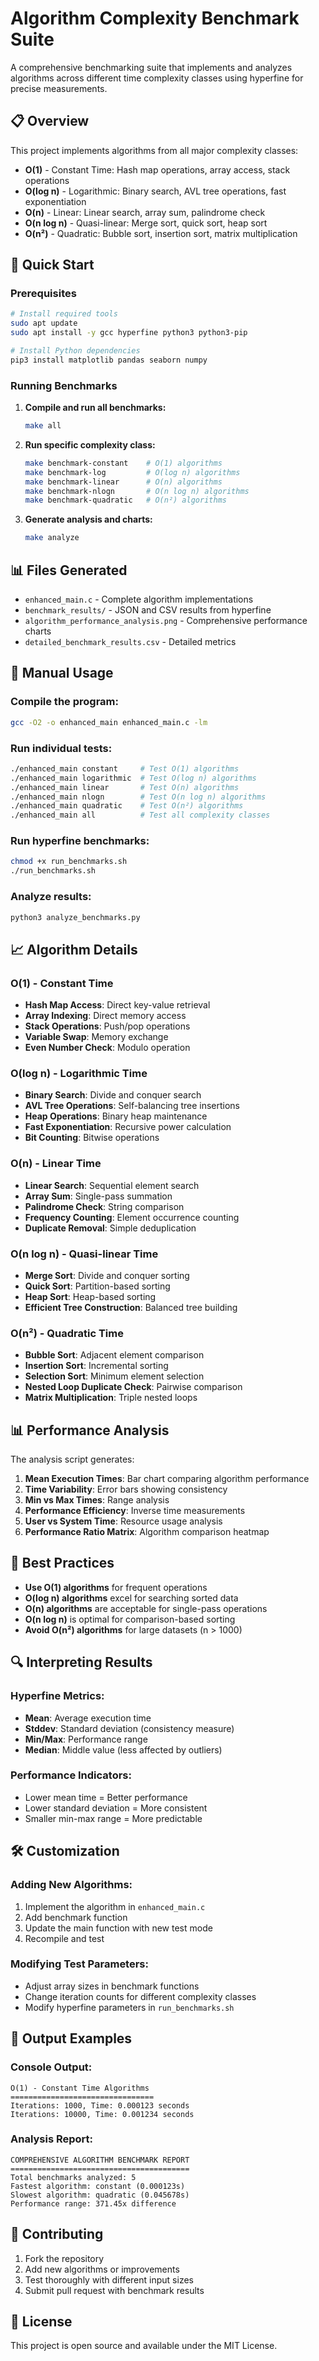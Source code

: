 # Algorithm Complexity Benchmark Suite

A comprehensive benchmarking suite that implements and analyzes algorithms across different time complexity classes using hyperfine for precise measurements.

## 📋 Overview

This project implements algorithms from all major complexity classes:

- **O(1)** - Constant Time: Hash map operations, array access, stack operations
- **O(log n)** - Logarithmic: Binary search, AVL tree operations, fast exponentiation
- **O(n)** - Linear: Linear search, array sum, palindrome check
- **O(n log n)** - Quasi-linear: Merge sort, quick sort, heap sort
- **O(n²)** - Quadratic: Bubble sort, insertion sort, matrix multiplication

## 🚀 Quick Start

### Prerequisites

```bash
# Install required tools
sudo apt update
sudo apt install -y gcc hyperfine python3 python3-pip

# Install Python dependencies
pip3 install matplotlib pandas seaborn numpy
```

### Running Benchmarks

1. **Compile and run all benchmarks:**
   ```bash
   make all
   ```

2. **Run specific complexity class:**
   ```bash
   make benchmark-constant    # O(1) algorithms
   make benchmark-log         # O(log n) algorithms
   make benchmark-linear      # O(n) algorithms
   make benchmark-nlogn       # O(n log n) algorithms
   make benchmark-quadratic   # O(n²) algorithms
   ```

3. **Generate analysis and charts:**
   ```bash
   make analyze
   ```

## 📊 Files Generated

- `enhanced_main.c` - Complete algorithm implementations
- `benchmark_results/` - JSON and CSV results from hyperfine
- `algorithm_performance_analysis.png` - Comprehensive performance charts
- `detailed_benchmark_results.csv` - Detailed metrics

## 🔧 Manual Usage

### Compile the program:
```bash
gcc -O2 -o enhanced_main enhanced_main.c -lm
```

### Run individual tests:
```bash
./enhanced_main constant     # Test O(1) algorithms
./enhanced_main logarithmic  # Test O(log n) algorithms
./enhanced_main linear       # Test O(n) algorithms
./enhanced_main nlogn        # Test O(n log n) algorithms
./enhanced_main quadratic    # Test O(n²) algorithms
./enhanced_main all          # Test all complexity classes
```

### Run hyperfine benchmarks:
```bash
chmod +x run_benchmarks.sh
./run_benchmarks.sh
```

### Analyze results:
```bash
python3 analyze_benchmarks.py
```

## 📈 Algorithm Details

### O(1) - Constant Time
- **Hash Map Access**: Direct key-value retrieval
- **Array Indexing**: Direct memory access
- **Stack Operations**: Push/pop operations
- **Variable Swap**: Memory exchange
- **Even Number Check**: Modulo operation

### O(log n) - Logarithmic Time
- **Binary Search**: Divide and conquer search
- **AVL Tree Operations**: Self-balancing tree insertions
- **Heap Operations**: Binary heap maintenance
- **Fast Exponentiation**: Recursive power calculation
- **Bit Counting**: Bitwise operations

### O(n) - Linear Time
- **Linear Search**: Sequential element search
- **Array Sum**: Single-pass summation
- **Palindrome Check**: String comparison
- **Frequency Counting**: Element occurrence counting
- **Duplicate Removal**: Simple deduplication

### O(n log n) - Quasi-linear Time
- **Merge Sort**: Divide and conquer sorting
- **Quick Sort**: Partition-based sorting
- **Heap Sort**: Heap-based sorting
- **Efficient Tree Construction**: Balanced tree building

### O(n²) - Quadratic Time
- **Bubble Sort**: Adjacent element comparison
- **Insertion Sort**: Incremental sorting
- **Selection Sort**: Minimum element selection
- **Nested Loop Duplicate Check**: Pairwise comparison
- **Matrix Multiplication**: Triple nested loops

## 📊 Performance Analysis

The analysis script generates:

1. **Mean Execution Times**: Bar chart comparing algorithm performance
2. **Time Variability**: Error bars showing consistency
3. **Min vs Max Times**: Range analysis
4. **Performance Efficiency**: Inverse time measurements
5. **User vs System Time**: Resource usage analysis
6. **Performance Ratio Matrix**: Algorithm comparison heatmap

## 🎯 Best Practices

- **Use O(1) algorithms** for frequent operations
- **O(log n) algorithms** excel for searching sorted data
- **O(n) algorithms** are acceptable for single-pass operations
- **O(n log n)** is optimal for comparison-based sorting
- **Avoid O(n²) algorithms** for large datasets (n > 1000)

## 🔍 Interpreting Results

### Hyperfine Metrics:
- **Mean**: Average execution time
- **Stddev**: Standard deviation (consistency measure)
- **Min/Max**: Performance range
- **Median**: Middle value (less affected by outliers)

### Performance Indicators:
- Lower mean time = Better performance
- Lower standard deviation = More consistent
- Smaller min-max range = More predictable

## 🛠️ Customization

### Adding New Algorithms:
1. Implement the algorithm in `enhanced_main.c`
2. Add benchmark function
3. Update the main function with new test mode
4. Recompile and test

### Modifying Test Parameters:
- Adjust array sizes in benchmark functions
- Change iteration counts for different complexity classes
- Modify hyperfine parameters in `run_benchmarks.sh`

## 📝 Output Examples

### Console Output:
```
O(1) - Constant Time Algorithms
================================
Iterations: 1000, Time: 0.000123 seconds
Iterations: 10000, Time: 0.001234 seconds
```

### Analysis Report:
```
COMPREHENSIVE ALGORITHM BENCHMARK REPORT
========================================
Total benchmarks analyzed: 5
Fastest algorithm: constant (0.000123s)
Slowest algorithm: quadratic (0.045678s)
Performance range: 371.45x difference
```

## 🤝 Contributing

1. Fork the repository
2. Add new algorithms or improvements
3. Test thoroughly with different input sizes
4. Submit pull request with benchmark results

## 📄 License

This project is open source and available under the MIT License.

